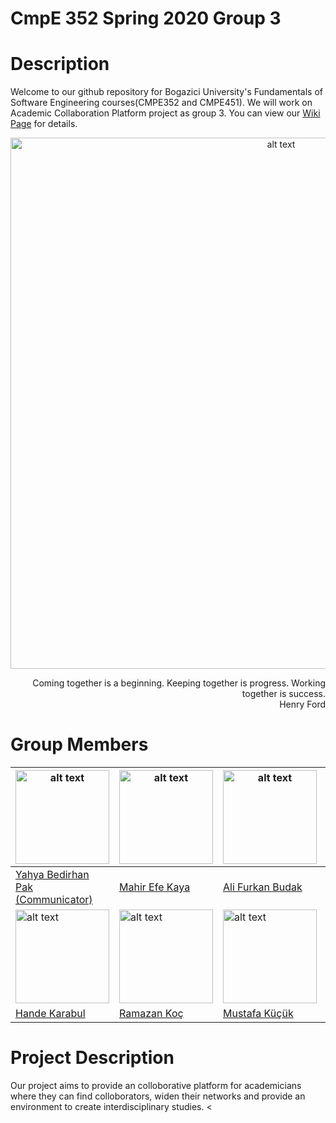 # CmpE 352 Spring 2020 Group 3

# Description
Welcome to our github repository for Bogazici University's Fundamentals of Software Engineering courses(CMPE352 and CMPE451). We will work on Academic Collaboration Platform project as group 3. You can view our [Wiki Page](https://github.com/bounswe/bounswe2020group3/wiki) for details.

<p align="center">
<img src="https://images.unsplash.com/photo-1519389950473-47ba0277781c?ixlib=rb-1.2.1&ixid=eyJhcHBfaWQiOjEyMDd9&auto=format&fit=crop&w=1050&q=80" alt="alt text" width="850" heigth="150"> </p>

<p align="right">Coming together is a beginning. Keeping together is progress. Working together is success.<br>Henry Ford</br></p>
                                                                      
                                                                      
                                                                      
                                                                      
                                                                     
                                                                                                 
                                                                                                 
                                                                                               




# Group Members

|<img src="https://avatars3.githubusercontent.com/u/33317652?s=460&v=4" alt="alt text" width="150" heigth="150"> | <img src="https://avatars0.githubusercontent.com/u/44057069?s=460&v=4" alt="alt text" width="150" heigth="150"> | <img src="https://avatars3.githubusercontent.com/u/40214943?s=460&v=4" alt="alt text" width="150" heigth="150"> | <img src="https://avatars2.githubusercontent.com/u/30761287?s=460&v=4" alt="alt text" width="150" heigth="150"> | <img src="https://avatars0.githubusercontent.com/u/36513454?s=460&v=4" alt="alt text" width="150" heigth="150">
|---|---|---|---|---|
|[Yahya Bedirhan Pak   (Communicator)](https://github.com/bounswe/bounswe2020group3/wiki/Yahya-Bedirhan-Pak)|[Mahir Efe Kaya](https://github.com/bounswe/bounswe2020group3/wiki/Mahir-Efe-KAYA)|[Ali Furkan Budak](https://github.com/bounswe/bounswe2020group3/wiki/Ali-Furkan-Budak)|[Furkan Cansever](https://github.com/bounswe/bounswe2020group3/wiki/Furkan-Cansever)|[Yusuf Bayam](https://github.com/bounswe/bounswe2020group3/wiki/Yusuf-Bayam)|
|<img src="https://avatars1.githubusercontent.com/u/32142999?s=460&v=4" alt="alt text" width="150" heigth="150"> | <img src="https://avatars1.githubusercontent.com/u/40241636?s=460&v=4" alt="alt text" width="150" heigth="150"> | <img src="https://avatars2.githubusercontent.com/u/60943929?s=460&v=4" alt="alt text" width="150" heigth="150"> | <img src="https://avatars3.githubusercontent.com/u/44064984?s=460&v=4" alt="alt text" width="150" heigth="150"> |
|[Hande Karabul](https://github.com/bounswe/bounswe2020group3/wiki/Hande-Karabul)|[Ramazan Koç](https://github.com/bounswe/bounswe2020group3/wiki/Ramazan-KOÇ)|[Mustafa Küçük](https://github.com/bounswe/bounswe2020group3/wiki/Mustafa-Kucuk)| [Fatih Akgöz](https://github.com/bounswe/bounswe2020group3/wiki/Fatih-Akgoz)|

# Project Description
Our project aims to provide an colloborative platform for academicians where they can find colloborators, widen their networks and provide an environment to create interdisciplinary studies.
<

